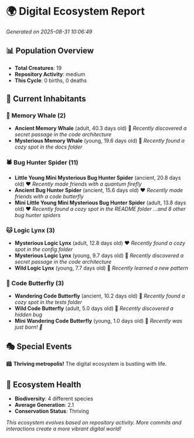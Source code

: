 # 🌍 Digital Ecosystem Report
*Generated on 2025-08-31 10:06:49*

## 📊 Population Overview
- **Total Creatures**: 19
- **Repository Activity**: medium
- **This Cycle**: 0 births, 0 deaths

## 👥 Current Inhabitants

### 🐋 Memory Whale (2)
- **Ancient Memory Whale** (adult, 40.3 days old) 💛
  *Recently discovered a secret passage in the code architecture*
- **Mysterious Memory Whale** (young, 19.6 days old) 💚
  *Recently found a cozy spot in the docs folder*

### 🕷️ Bug Hunter Spider (11)
- **Little Young Mini Mysterious Bug Hunter Spider** (ancient, 20.8 days old) ❤️
  *Recently made friends with a quantum firefly*
- **Ancient Bug Hunter Spider** (ancient, 15.6 days old) ❤️
  *Recently made friends with a code butterfly*
- **Mini Little Young Mini Mysterious Bug Hunter Spider** (adult, 13.8 days old) ❤️
  *Recently found a cozy spot in the README folder*
  *...and 8 other bug hunter spiders*

### 🐱 Logic Lynx (3)
- **Mysterious Logic Lynx** (adult, 12.8 days old) ❤️
  *Recently found a cozy spot in the config folder*
- **Mysterious Logic Lynx** (young, 9.7 days old) 💚
  *Recently discovered a secret passage in the code architecture*
- **Wild Logic Lynx** (young, 7.7 days old) 💚
  *Recently learned a new pattern*

### 🦋 Code Butterfly (3)
- **Wandering Code Butterfly** (ancient, 10.2 days old) 💛
  *Recently found a cozy spot in the tests folder*
- **Wild Code Butterfly** (adult, 5.0 days old) 💚
  *Recently discovered a hidden bug*
- **Mini Wandering Code Butterfly** (young, 1.0 days old) 💚
  *Recently was just born! 👶*

## 🎭 Special Events

🏙️ **Thriving metropolis!** The digital ecosystem is bustling with life.

## 🔬 Ecosystem Health
- **Biodiversity**: 4 different species
- **Average Generation**: 2.1
- **Conservation Status**: Thriving

*This ecosystem evolves based on repository activity. More commits and interactions create a more vibrant digital world!*